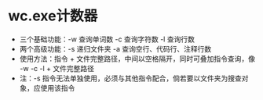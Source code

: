 # wc.exe计数器
  * 三个基础功能：-w 查询单词数    -c 查询字符数   -l 查询行数
  * 两个高级功能：-s 递归文件夹    -a 查询空行、代码行、注释行数
  * 使用方法：指令 + 文件完整路径，中间以空格隔开，同时可叠加指令查询，像 -w -c -l + 文件完整路径
  * 注：-s 指令无法单独使用，必须与其他指令配合，倘若要以文件夹为搜查对象，应使用该指令
